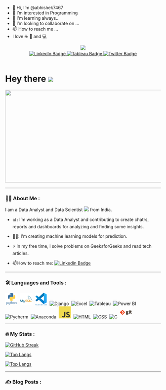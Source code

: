 - 👋 Hi, I’m @abhishek7467
- 👀 I’m interested in Programming
- 🌱 I'm learning always..
- 💞️ I’m looking to collaborate on ...
- 📫 How to reach me ...
- I love ☕ 🍕 and 💻


<div id="header" align="center">
  <img src="https://media.giphy.com/media/M9gbBd9nbDrOTu1Mqx/giphy.gif" width="100"/>
</div>

<div id="badges" align="center">
  <a href="https://public.tableau.com/app/profile/abhishek.kumar4541">
     <img src="https://img.shields.io/badge/Tableau-blue?style=for-the-badge&logo=tableau&logoColor=white" alt="LinkedIn Badge"/>

  </a>
  <a href="https://www.linkedin.com/in/abhishek-kumar-aa1224206/">
    <img src="https://img.shields.io/badge/Linkedin-red?style=for-the-badge&logo=linkedin&logoColor=white" alt="Tableau Badge"/>
  </a>
  <a href="https://twitter.com/Abhishe45580955?t=Sb493uEapJbYPKULd6R5ug&s=09">
    <img src="https://img.shields.io/badge/Twitter-blue?style=for-the-badge&logo=twitter&logoColor=white" alt="Twitter Badge"/>
  </a>
</div>
<div id="git" align="center">
  <img src="https://komarev.com/ghpvc/?username=abhishek7467&style=flat-square&color=blue" alt=""/>
</div>

<h1>
  Hey there
  <img src="https://media.giphy.com/media/hvRJCLFzcasrR4ia7z/giphy.gif" width="30px"/>
</h1>
<div align="center">
  <img src="https://media.giphy.com/media/dWesBcTLavkZuG35MI/giphy.gif" width="600" height="300"/>
</div>

---

### :woman_technologist: About Me :
I am a Data Analyst and Data Scientist  <img src="https://media.giphy.com/media/WUlplcMpOCEmTGBtBW/giphy.gif" width="30"> from India.


- 📊: I’m working as a Data Analyst and contributing to create chatrs, reports and dashboards for analyzing and finding some insights.

- 🧑‍🔬:  I'm creating machine learning models for prediction.

- :zap: In my free time, I solve problems on GeeksforGeeks and read tech articles.

- :mailbox:How to reach me: [![Linkedin Badge](https://img.shields.io/badge/-kakbar-blue?style=flat&logo=Linkedin&logoColor=white)](https://www.linkedin.com/in/abhishek-kumar-aa1224206/)


---

### :hammer_and_wrench: Languages and Tools :


<div>
  <img src="https://github.com/devicons/devicon/blob/master/icons/python/python-original-wordmark.svg" title="Java" alt="Java" width="40" height="40"/>&nbsp;
    <img src="https://github.com/devicons/devicon/blob/master/icons/mysql/mysql-original-wordmark.svg" title="MySQL"  alt="MySQL" width="40" height="40"/>&nbsp;
  <img src="https://github.com/devicons/devicon/blob/master/icons/vscode/vscode-original-wordmark.svg" title="VSCode" alt="VSCode" width="40" height="40"/>&nbsp;
  <img src="https://user-images.githubusercontent.com/89588417/202685168-e7ffbf8f-7e18-4219-b97f-343a01fbada5.png" title="Django" alt="Django" width="40" height="40"/>&nbsp;
  <img src="https://user-images.githubusercontent.com/89588417/202685724-5224e65a-dd5a-46e6-ac74-b6f6d8dc7d53.png" title="Excel" alt="Excel" width="40" height="40"/>&nbsp;
  <img src="https://user-images.githubusercontent.com/89588417/202686014-02c0446a-253e-4235-a9c6-ae2bbe9663d4.png" title="Tableau" alt="Tableau " width="40" height="40"/>&nbsp;
  <img src="https://user-images.githubusercontent.com/89588417/202688093-1d6dfe82-6e10-4af4-94c0-3a5f8d900597.png"  title="Power BI" alt="Power BI" width="60" height="40"/>&nbsp;
  <img src="https://user-images.githubusercontent.com/89588417/202688428-f18f3bb9-f954-4707-a3bd-c6b3d5c187aa.png" title="Pycherm" alt="Pycherm" width="40" height="40"/>&nbsp;
  <img src="https://user-images.githubusercontent.com/89588417/202689283-1c97444d-2b55-4c11-8896-efcd537aaedc.png" title="Anaconda" alt="Anaconda" width="60" height="40"/>&nbsp;
  <img src="https://github.com/devicons/devicon/blob/master/icons/javascript/javascript-original.svg" title="JavaScript" alt="JavaScript" width="40" height="40"/>&nbsp;
  <img src="https://user-images.githubusercontent.com/89588417/202690250-921c7b64-f3e6-4b26-bb56-e37b67c67e60.png" title="HTML"  alt="HTML" width="40" height="40"/>&nbsp;
  <img src="https://user-images.githubusercontent.com/89588417/202690553-8883bcc2-458c-4ea0-9896-e9b708210ec3.png" title="CSS" alt="CSS" width="40" height="40"/>&nbsp;
  <img src="https://www.clipartmax.com/png/small/351-3515666_c-language-global-or-external-variables-with-examples-c-programming-logo.png" title="C" alt="C" width="40" height="40"/>&nbsp;
  <img src="https://github.com/devicons/devicon/blob/master/icons/git/git-original-wordmark.svg" title="Git" **alt="Git" width="40" height="40"/>
</div>

---

### :fire: My Stats :




[![GitHub Streak](http://github-readme-streak-stats.herokuapp.com?user=abhishek7467&theme=dark&background=000000)](https://git.io/streak-stats)

[![Top Langs](https://github-readme-stats.vercel.app/api/top-langs/?username=abhishek7467)](https://github.com/anuraghazra/github-readme-stats)

[![Top Langs](https://github-readme-stats.vercel.app/api/top-langs/?username=abhishek7467&layout=compact&theme=vision-friendly-dark)](https://github.com/anuraghazra/github-readme-stats)

---

### :writing_hand: Blog Posts :







<!---
abhishek7467/abhishek7467 is a ✨ special ✨ repository because its `README.md` (this file) appears on your GitHub profile.
You can click the Preview link to take a look at your changes.
--->
